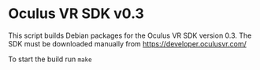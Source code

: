 Oculus VR SDK v0.3
==================

This script builds Debian packages for the Oculus VR SDK version 0.3.
The SDK must be downloaded manually from https://developer.oculusvr.com/

To start the build run `make`

